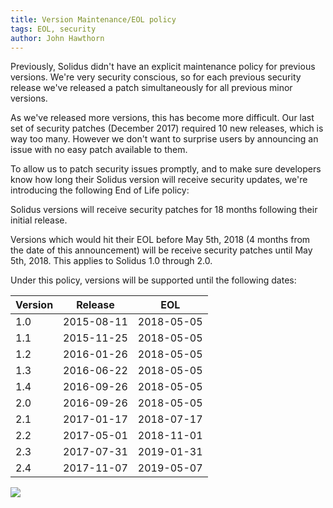 ```yaml
---
title: Version Maintenance/EOL policy
tags: EOL, security
author: John Hawthorn
---
```


Previously, Solidus didn't have an explicit maintenance policy for previous
versions. We're very security conscious, so for each previous security
release we've released a patch simultaneously for all previous minor versions.

As we've released more versions, this has become more difficult. Our last set
of security patches (December 2017) required 10 new releases, which is way too
many. However we don't want to surprise users by announcing an issue with no
easy patch available to them.

To allow us to patch security issues promptly, and to make sure developers know
how long their Solidus version will receive security updates, we're introducing
the following End of Life policy:

Solidus versions will receive security patches for 18 months following their
initial release.

Versions which would hit their EOL before May 5th, 2018 (4 months from the
date of this announcement) will be receive security patches until May 5th,
2018. This applies to Solidus 1.0 through 2.0.

Under this policy, versions will be supported until the following dates:

| Version |   Release   |     EOL     |
|---------|-------------|-------------|
|     1.0 |  2015-08-11 |  2018-05-05 |
|     1.1 |  2015-11-25 |  2018-05-05 |
|     1.2 |  2016-01-26 |  2018-05-05 |
|     1.3 |  2016-06-22 |  2018-05-05 |
|     1.4 |  2016-09-26 |  2018-05-05 |
|     2.0 |  2016-09-26 |  2018-05-05 |
|     2.1 |  2017-01-17 |  2018-07-17 |
|     2.2 |  2017-05-01 |  2018-11-01 |
|     2.3 |  2017-07-31 |  2019-01-31 |
|     2.4 |  2017-11-07 |  2019-05-07 |

<img src="/blog/2018/01/04/maintenance-eol-policy/chart.png" class="no-box" />
